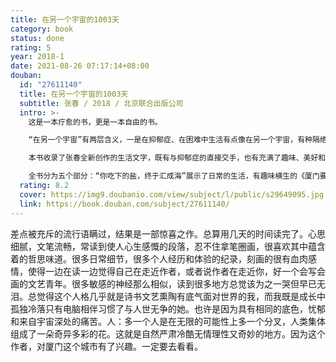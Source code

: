 ```yaml
---
title: 在另一个宇宙的1003天
category: book
status: done
rating: 5
year: 2018-1
date: 2021-08-26 07:17:14+08:00
douban:
  id: "27611140"
  title: 在另一个宇宙的1003天
  subtitle: 张春 / 2018 / 北京联合出版公司
  intro: >-
    这是一本疗愈的书，更是一本自由的书。

    “在另一个宇宙”有两层含义，一是在抑郁症、在困难中生活有点像在另一个宇宙，有种隔绝之感；二是把抑郁症、困难看做是平行世界，也是一种神奇的情况，用这个角度去看，能够增加我们与困难同行的勇气和韧性。

    本书收录了张春全新创作的生活文字，既有与抑郁症的直接交手，也有充满了趣味、美好和勇气的日常。她用细腻风趣和暗中求光的文笔，着墨于生命的平凡和温暖，把每个人都在度过，但未曾表达的生活，化为点点光亮。看似平常，却仿佛活出了另一个宇宙。

    全书分为五个部分：“你吃下的盐，终于汇成海”展示了日常的生活，有趣味横生的《厦门要饭攻略》，也有跟多比一人一狗挺过困难的经历，快乐苦涩交织；“社恐大王”记录了一个社交恐怖患者，是如何跟孩子玩耍、健身、做演讲甚至办公益活动的，满溢着乐趣和勇气；“一种度过人生艰难的办法”梳理了抑郁症对张春的影响，她如何看待疾病，如何就医、吃药、生活，用强韧的生命力在暗中求光；“回去的路”回忆了童年、少年时的过往，在记忆的河流里，打捞亮晶晶的东西，一点点找回真实的自我；“怎样不咋成功但是也不咋难堪地活着”表达了张春看待生活的独特视角，她的观点有接近本质的智慧，着实启发人。
  rating: 8.2
  cover: https://img9.doubanio.com/view/subject/l/public/s29649095.jpg
  link: https://book.douban.com/subject/27611140/
---
```


差点被充斥的流行语瞒过，结果是一部惊喜之作。总算用几天的时间读完了。心思细腻，文笔流畅，常读到使人心生感慨的段落，忍不住拿笔圈画，很喜欢其中蕴含着的哲思味道。很多日常细节，很多个人经历和体验的纪录，刻画的很有血肉感情，使得一边在读一边觉得自己在走近作者，或者说作者在走近你，好一个会写会画的文艺青年。很多敏感的神经那么相似，读到很多地方总觉该为之一哭但早已无泪。总觉得这个人格几乎就是诗书文艺熏陶有底气面对世界的我，而我既是成长中孤独冷落只有电脑相伴习惯了与人世无争的她。也许是因为具有相同的底色，忧郁和来自宇宙深处的痛苦。人：多一个人是在无限的可能性上多一个分叉，人类集体组成了一朵奇异多彩的花。这就是自然严肃冷酷无情理性又奇妙的地方。因为这个作者，对厦门这个城市有了兴趣。一定要去看看。
